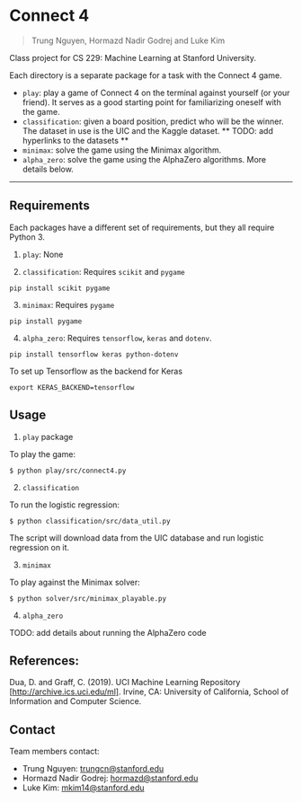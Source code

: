 # Connect 4
> Trung Nguyen, Hormazd Nadir Godrej and Luke Kim

Class project for CS 229: Machine Learning at Stanford University.

Each directory is a separate package for a task with the Connect 4 game.
* ```play```: play a game of Connect 4 on the terminal 
against yourself (or your friend). It serves as a good starting
point for familiarizing oneself with the game.
* ```classification```: given a board position, predict who will be the winner.
The dataset in use is the UIC and the Kaggle dataset. 
** TODO: add hyperlinks to the datasets **
* ```minimax```: solve the game using the Minimax algorithm.
* ```alpha_zero```: solve the game using the AlphaZero algorithms. 
More details below.

---

## Requirements
Each packages have a different set of requirements, but they all require 
Python 3.

1. ```play```: None

2. ```classification```: Requires ```scikit``` and ```pygame```
```shell script
pip install scikit pygame
```

3. ```minimax```: Requires ```pygame```
```shell script
pip install pygame
```

4. ```alpha_zero```: Requires ```tensorflow```, ```keras``` and ```dotenv```.
```shell script
pip install tensorflow keras python-dotenv
```
To set up Tensorflow as the backend for Keras
```shell script
export KERAS_BACKEND=tensorflow
```

## Usage

1. ```play``` package

To play the game:

```shell script
$ python play/src/connect4.py
```

2. ```classification``` 

To run the logistic regression:

```shell script
$ python classification/src/data_util.py
``` 

The script will download data from the UIC database and run
logistic regression on it.

3. ```minimax```

To play against the Minimax solver:

```shell script
$ python solver/src/minimax_playable.py
```

4. ```alpha_zero```

TODO: add details about running the AlphaZero code


## References:
Dua, D. and Graff, C. (2019). UCI Machine Learning Repository [http://archive.ics.uci.edu/ml]. Irvine, CA: University of California, School of Information and Computer Science.

## Contact

Team members contact:

- Trung Nguyen: trungcn@stanford.edu
- Hormazd Nadir Godrej: hormazd@stanford.edu
- Luke Kim: mkim14@stanford.edu

